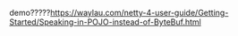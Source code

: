 demo?????https://waylau.com/netty-4-user-guide/Getting-Started/Speaking-in-POJO-instead-of-ByteBuf.html